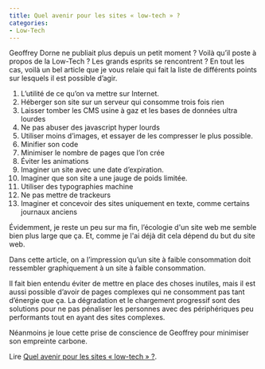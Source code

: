 ```yaml
---
title: Quel avenir pour les sites « low-tech » ?
categories:
- Low-Tech
---
```


Geoffrey Dorne ne publiait plus depuis un petit moment ? Voilà qu’il poste à propos de la Low-Tech ? Les grands esprits se rencontrent ?
En tout les cas, voilà un bel article que je vous relaie qui fait la liste de différents points sur lesquels il est possible d’agir.

1. L’utilité de ce qu’on va mettre sur Internet.
2. Héberger son site sur un serveur qui consomme trois fois rien
3. Laisser tomber les CMS usine à gaz et les bases de données ultra lourdes
4. Ne pas abuser des javascript hyper lourds
5. Utiliser moins d’images, et essayer de les compresser le plus possible.
6. Minifier son code
7. Minimiser le nombre de pages que l’on crée
8. Éviter les animations
9. Imaginer un site avec une date d’expiration.
10. Imaginer que son site a une jauge de poids limitée.
11. Utiliser des typographies machine
12. Ne pas mettre de trackeurs
13. Imaginer et concevoir des sites uniquement en texte, comme certains journaux anciens

Évidemment, je reste un peu sur ma fin, l’écologie d'un site web me semble bien plus large que ça. Et, comme je l'ai déjà dit cela dépend du but du site web.

Dans cette article, on a l’impression qu’un site à faible consommation doit ressembler graphiquement à un site à faible consommation.

Il fait bien entendu éviter de mettre en place des choses inutiles, mais il est aussi possible d’avoir de pages complexes qui ne consomment pas tant d’énergie que ça. La dégradation et le chargement progressif sont des solutions pour ne pas pénaliser les personnes avec des périphériques peu performants tout en ayant des sites complexes.

Néanmoins je loue cette prise de conscience de Geoffrey pour minimiser son empreinte carbone.

Lire [Quel avenir pour les sites « low-tech » ?](https://graphism.fr/quel-avenir-pour-les-sites-low-tech/).
